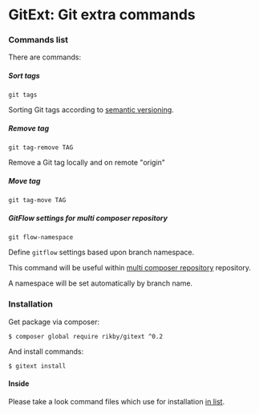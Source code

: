 # GitExt: Git extra commands
### Commands list
There are commands:
##### Sort tags
```
git tags
```
Sorting Git tags according to [semantic versioning](semver.org).
##### Remove tag
```
git tag-remove TAG
```
Remove a Git tag locally and on remote "origin"
##### Move tag
```
git tag-move TAG
```
##### GitFlow settings for multi composer repository
```
git flow-namespace
```
Define `gitflow` settings based upon branch namespace.

This command will be useful within [multi composer repository](../../../../andkirby/multi-repo-composer) repository.

A namespace will be set automatically by branch name.
### Installation
Get package via composer:
```
$ composer global require rikby/gitext ^0.2
```
And install commands:
```
$ gitext install
```

#### Inside
Please take a look command files which use for installation [in list](src/shell/command).
